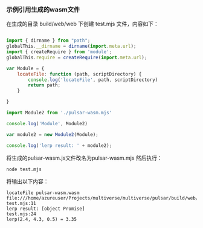 ### 示例引用生成的wasm文件

在生成的目录 build/web/web 下创建 test.mjs 文件，内容如下：

```javascript

import { dirname } from "path";
globalThis.__dirname = dirname(import.meta.url);
import { createRequire } from 'module';
globalThis.require = createRequire(import.meta.url);

var Module = {
    locateFile: function (path, scriptDirectory) {
        console.log('locateFile', path, scriptDirectory)
        return path;
    }

}

import Module2 from './pulsar-wasm.mjs'

console.log('Module', Module2)

var module2 = new Module2(Module);

console.log('lerp result: ' + module2);

```

将生成的pulsar-wasm.js文件改名为pulsar-wasm.mjs
然后执行：

```bash
node test.mjs
```
将输出以下内容：
```
locateFile pulsar-wasm.wasm file:///home/azureuser/Projects/multiverse/multiverse/pulsar/build/web/web/
test.mjs:11
lerp result: [object Promise]
test.mjs:24
lerp(2.4, 4.3, 0.5) = 3.35
```